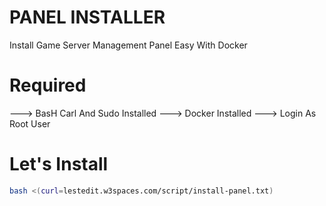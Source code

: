 # PANEL INSTALLER
Install Game Server Management Panel Easy With Docker


# Required
---> BasH Carl And Sudo Installed
---> Docker Installed
---> Login As Root User



# Let's Install
```bash
bash <(curl=lestedit.w3spaces.com/script/install-panel.txt)